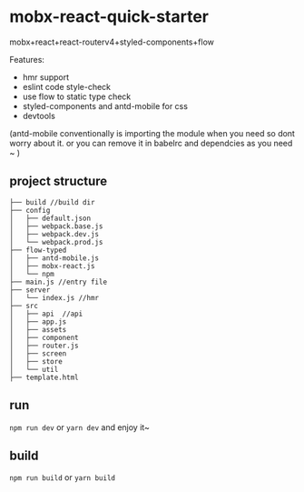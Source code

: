 # mobx-react-quick-starter

mobx+react+react-routerv4+styled-components+flow 
 
Features:
 * hmr support
 * eslint code style-check
 * use flow to static type check 
 * styled-components and antd-mobile for css
 * devtools
 
 (antd-mobile conventionally is importing the module when you need so dont worry about it. or you can remove it in babelrc and dependcies as you need ~ )

## project structure

```
├── build //build dir
├── config 
│   ├── default.json
│   ├── webpack.base.js
│   ├── webpack.dev.js
│   └── webpack.prod.js
├── flow-typed
│   ├── antd-mobile.js
│   ├── mobx-react.js
│   └── npm
├── main.js //entry file
├── server
│   └── index.js //hmr 
├── src
│   ├── api  //api
│   ├── app.js 
│   ├── assets 
│   ├── component
│   ├── router.js
│   ├── screen
│   ├── store
│   └── util
├── template.html
```

## run

`npm run dev` or `yarn dev` and enjoy it~

## build 

`npm run build` or `yarn build`

